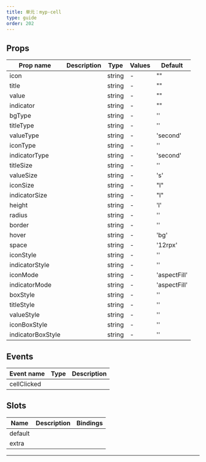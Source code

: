 ```yaml
---
title: 单元：myp-cell
type: guide
order: 202
---
```


## Props

| Prop name         | Description | Type   | Values | Default      |
| ----------------- | ----------- | ------ | ------ | ------------ |
| icon              |             | string | -      | ""           |
| title             |             | string | -      | ""           |
| value             |             | string | -      | ""           |
| indicator         |             | string | -      | ""           |
| bgType            |             | string | -      | ''           |
| titleType         |             | string | -      | ''           |
| valueType         |             | string | -      | 'second'     |
| iconType          |             | string | -      | ''           |
| indicatorType     |             | string | -      | 'second'     |
| titleSize         |             | string | -      | ''           |
| valueSize         |             | string | -      | 's'          |
| iconSize          |             | string | -      | "l"          |
| indicatorSize     |             | string | -      | "l"          |
| height            |             | string | -      | 'l'          |
| radius            |             | string | -      | ''           |
| border            |             | string | -      | ''           |
| hover             |             | string | -      | 'bg'         |
| space             |             | string | -      | '12rpx'      |
| iconStyle         |             | string | -      | ''           |
| indicatorStyle    |             | string | -      | ''           |
| iconMode          |             | string | -      | 'aspectFill' |
| indicatorMode     |             | string | -      | 'aspectFill' |
| boxStyle          |             | string | -      | ''           |
| titleStyle        |             | string | -      | ''           |
| valueStyle        |             | string | -      | ''           |
| iconBoxStyle      |             | string | -      | ''           |
| indicatorBoxStyle |             | string | -      | ''           |

## Events

| Event name  | Type | Description |
| ----------- | ---- | ----------- |
| cellClicked |      |

## Slots

| Name    | Description | Bindings |
| ------- | ----------- | -------- |
| default |             |          |
| extra   |             |          |

---
